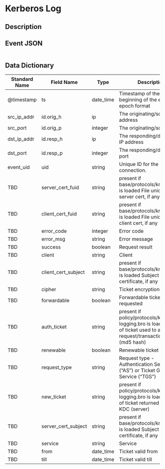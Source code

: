# Kerberos Log

## Description

## Event JSON

```json
```

## Data Dictionary

|	        Standard Name       	|            Field Name             |       	    Type            	|   	    Description          	|	     Sample Value           	|
|	-------------------------------	|	-------------------------------	|	-------------------------------	|	-------------------------------	|	-------------------------------	|
|     @timestamp     |     ts               |     date_time     |        Timestamp of the beginning of the event in epoch format     |     `1300475167.096535`  |
|     src_ip_addr     |     id.orig_h     |     ip     |     The originating/source IP address     |     `10.1.1.1`     |
|     src_port     |     id.orig_p          |     integer     |       The originating/source port        |     `37682`     |
|     dst_ip_addr     |     id.resp_h     |     ip     |     The responding/destination IP address     |     `10.2.2.2`     |
|     dst_port     |     id.resp_p          |     integer     |       The responding/destination port        |     `88`     |
|     event_uid     |     uid     |     string     |     Unique ID for the connection.     |     `CHhAvVGS1DHFjwGM9`     |
|     TBD     |     server_cert_fuid     |     string     |     present if base/protocols/krb/files.bro is loaded File unique ID of server cert, if any |     ``     |
|     TBD     |     client_cert_fuid     |     string     |     present if base/protocols/krb/files.bro is loaded File unique ID of client cert, if any |     ``     |
|     TBD     |     error_code     |     integer     |     Error code  |   ``  |
|     TBD     |     error_msg     |     string     |     Error message| `KDC_ERR_C_PRINCIPAL_UNKNOWN`   |
|     TBD     |     success     |     boolean     |     Request result  |   ``  |
|     TBD     |     client     |     string     |     Client    |   `mycomputer-432aa2$/YOURDOMAIN.CORP.LOCAL`  |
|     TBD     |     client_cert_subject     |     string     |          present if base/protocols/krb/files.bro is loaded Subject of client certificate, if any |     ``     |
|     TBD     |     cipher     |     string     |     Ticket encryption type    |   `aes256-cts-hmac-sha1-96`    |
|     TBD     |     forwardable     |     boolean     |     Forwardable ticket requested    |   ``  |
|     TBD     |     auth_ticket     |     string     |          present if policy/protocols/krb/ticket-logging.bro is loaded Hash of ticket used to authorize request/transaction (client) (md5 hash) |     ``     |
|     TBD     |     renewable     |     boolean     |     Renewable ticket requested  |   ``  |
|     TBD     |     request_type     |     string     |     Request type - Authentication Service (“AS”) or Ticket Granting Service (“TGS”) |   `AS`    |
|     TBD     |     new_ticket     |     string     |          present if policy/protocols/krb/ticket-logging.bro is loaded Hash of ticket returned by the KDC (server) |     ``     |
|     TBD     |     server_cert_subject     |     string     |          present if base/protocols/krb/files.bro is loaded Subject of server certificate, if any |     ``     |
|     TBD     |     service     |     string     |     Service  | `MSSQLSvc/somecomputernam.YOURDOMAIN.CORP.LOCAL:1433` |
|     TBD     |     from    |   date_time   |   Ticket valid from   |   `June 11th 2018, 01:23:23.000`   |
|     TBD     |     till    |   date_time   |   Ticket valid till   |   `September 13th 2037, 02:48:05.000` |